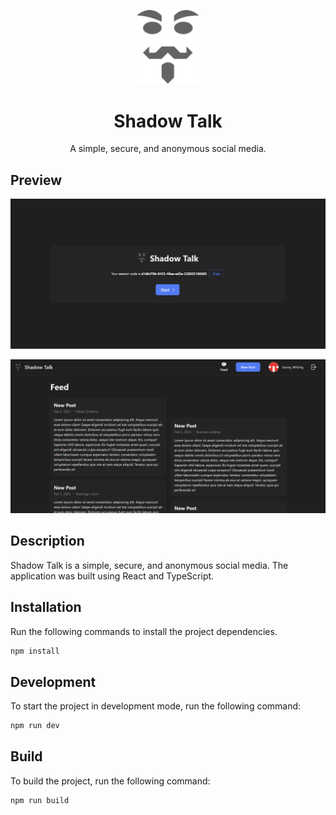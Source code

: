 <p align="center">
  <img src="preview/logo.svg" alt="Shadow Talk Logo" width="100" />
  <h1 align="center">Shadow Talk</h1>
  <p align="center">
    A simple, secure, and anonymous social media.
  </p>
</p>

## Preview

![Session Page](preview/preview-1.png)

![Feed Page](preview/preview-2.png)

## Description

Shadow Talk is a simple, secure, and anonymous social media. The application was built using React and TypeScript.

## Installation

Run the following commands to install the project dependencies.
```bash
npm install
```

## Development

To start the project in development mode, run the following command:
```bash
npm run dev
```

## Build

To build the project, run the following command:
```bash
npm run build
```
